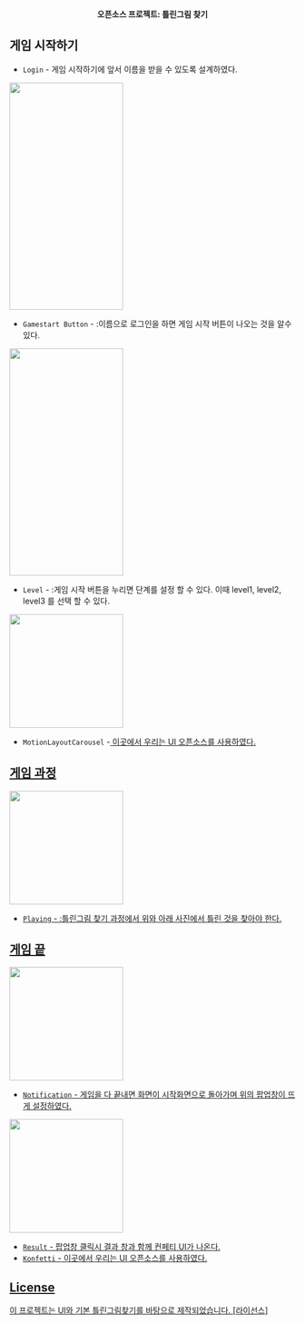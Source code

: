 

<p align="center">
  <strong> 오픈소스 프로젝트: 틀린그림 찾기</a></strong>
</p>
  
## 게임 시작하기
- `Login` - 게임 시작하기에 앞서 이름을 받을 수 있도록 설계하였다.
<img src="https://user-images.githubusercontent.com/114564687/205753037-b12c21d2-3d89-4fca-a66a-2bed94386857.png" width="200" height="400"/>

- `Gamestart Button` - :이름으로 로그인을 하면 게임 시작 버튼이 나오는 것을 알수 있다.
<img src="https://user-images.githubusercontent.com/114564687/205756063-3dd9fea5-5422-4bcd-8093-840fe4f16c0c.png" width="200" height="400"/>

- `Level` - :게임 시작 버튼을 누리면 단계를 설정 할 수 있다. 이때 level1, level2, level3 를 선택 할 수 있다.
<img src="https://user-images.githubusercontent.com/114564687/205758403-2730706f-0e68-405c-aa9f-9be287ee975b.png" width="200" heigt="400"/>

- `MotionLayoutCarousel` -<a href="https://github.com/faob-dev/MotionLayoutCarousel"> 이곳에서 우리는 UI 오픈소스를 사용하였다. 

## 게임 과정

<img src="https://user-images.githubusercontent.com/114564687/205761095-b5255ca7-6a97-4c4b-937f-25528b0e2b2e.png" width="200" heigt="400"/>

- `Playing` - :틀린그림 찾기 과정에서 위와 아래 사진에서 틀린 것을 찾아야 한다.

## 게임 끝

<img src="https://user-images.githubusercontent.com/114564687/205761807-65ce1602-c34e-4be7-bcfe-bef7d6bf3454.png" width="200" heigt="400"/>

- `Notification` - 게임을 다 끝내면 화면이 시작화면으로 돌아가며 위의 팝업창이 뜨게 설정하였다.

<img src="https://user-images.githubusercontent.com/114564687/205763073-f03d7629-0f1c-4c21-945e-63a720041b18.png" width="200" heigt="400"/>

- `Result` - 팝업창 클릭시 결과 창과 함께 컨페티 UI가 나온다.
- `Konfetti` -<a href="https://github.com/DanielMartinus/Konfetti"> 이곳에서 우리는 UI 오픈소스를 사용하였다. 

## License

이 프로젝트는 UI와 기본 틀린그림찾기를 바탕으로 제작되었습니다.
[라이선스] <a href="https://github.com/goodbyebada/OSSWProject/blob/main/LICENSE">
